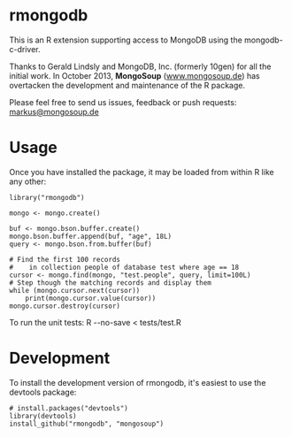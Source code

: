 rmongodb
===================

This is an R extension supporting access to MongoDB using the mongodb-c-driver.

Thanks to Gerald Lindsly and MongoDB, Inc. (formerly 10gen) for all the initial work. 
In October 2013, **MongoSoup** (www.mongosoup.de) has overtacken the development and maintenance of the R package. 

Please feel free to send us issues, feedback or push 
requests: markus@mongosoup.de

Usage
==================
Once you have installed the package, it may be loaded from within R like any other:

    library("rmongodb")
    
    mongo <- mongo.create()
    
    buf <- mongo.bson.buffer.create()
    mongo.bson.buffer.append(buf, "age", 18L)
    query <- mongo.bson.from.buffer(buf)

    # Find the first 100 records
    #    in collection people of database test where age == 18
    cursor <- mongo.find(mongo, "test.people", query, limit=100L)
    # Step though the matching records and display them
    while (mongo.cursor.next(cursor))
        print(mongo.cursor.value(cursor))
    mongo.cursor.destroy(cursor)

To run the unit tests:
    R --no-save < tests/test.R


Development
==================

To install the development version of rmongodb, it's easiest to use the devtools package:

    # install.packages("devtools")
    library(devtools)
    install_github("rmongodb", "mongosoup")








